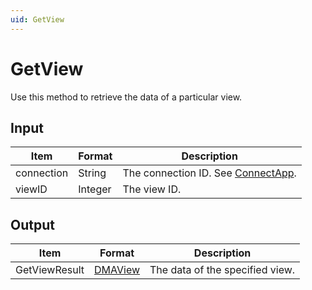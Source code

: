 ```yaml
---
uid: GetView
---
```


# GetView

Use this method to retrieve the data of a particular view.

## Input

| Item       | Format  | Description                                           |
|------------|---------|-------------------------------------------------------|
| connection | String  | The connection ID. See [ConnectApp](xref:ConnectApp). |
| viewID     | Integer | The view ID.                                          |

## Output

| Item          | Format                  | Description                     |
|---------------|-------------------------|---------------------------------|
| GetViewResult | [DMAView](xref:DMAView) | The data of the specified view. |
